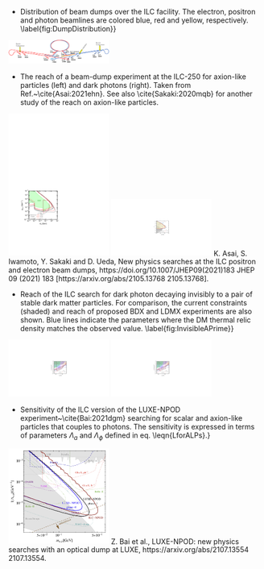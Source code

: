 - Distribution of beam dumps over the ILC facility. The electron, positron and photon beamlines are colored blue, red and yellow, respectively. \label{fig:DumpDistribution}}
<img src="figures/BeamDumpDistribution-2.png" width="200" /> 


- The reach of a beam-dump experiment at the ILC-250 for axion-like particles (left) and dark photons (right). Taken from Ref.~\cite{Asai:2021ehn}. See also \cite{Sakaki:2020mqb} for another study of the reach on axion-like particles.
<img src="figures/ALPs_ILC.png" width="200" /> 
<img src="figures/dark_ele.png" width="200" /> 
K. Asai, S. Iwamoto, Y. Sakaki and D. Ueda, New physics searches at the ILC positron and electron beam dumps, https://doi.org/10.1007/JHEP09(2021)183 JHEP   09 (2021) 183 [https://arxiv.org/abs/2105.13768  2105.13768].  


- Reach of the ILC search for dark photon decaying invisibly to a pair of stable dark matter particles. For comparison, the current constraints (shaded) and reach of proposed BDX and LDMX experiments are also shown. Blue lines indicate the parameters where the DM thermal relic density matches the observed value. \label{fig:InvisibleAPrime}}
<img src="figures/ele_ele_1_daiki.png" width="200" /> 
<img src="figures/pos_ele_1_daiki.png" width="200" /> 


- Sensitivity of the ILC version of the LUXE-NPOD experiment~\cite{Bai:2021dgm} searching for scalar and axion-like particles that couples to photons.  The sensitivity is expressed in terms of parameters $\Lambda_a$ and $\Lambda_\phi$ defined in eq. \leqn{LforALPs}.}
<img src="figures/LUXILC.png" width="200" /> 
Z. Bai et al., LUXE-NPOD: new physics searches with an optical dump at LUXE,  https://arxiv.org/abs/2107.13554  2107.13554.  


